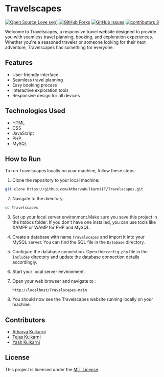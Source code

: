 # Travelscapes
[![Open Source Love svg1](https://badges.frapsoft.com/os/v1/open-source.svg?v=103)](#)
[![GitHub Forks](https://img.shields.io/github/forks/AtharvaKulkarniIT/VIT_Student_Accomodation-in-c.svg?style=social&label=Fork&maxAge=2592000)](https://www.github.com/AtharvaKulkarniIT/VIT_Student_Accomodation-in-c/fork)
[![GitHub Issues](https://img.shields.io/github/issues/AtharvaKulkarniIT/Travelscapes.svg?style=flat&label=Issues&maxAge=2592000)](https://www.github.com/AtharvaKulkarniIT/Travelscapes/issues)
[![contributors 3](https://img.shields.io/badge/contributions-welcome-brightgreen.svg?style=flat&label=Contributions&colorA=red&colorB=black	)](#)

Welcome to Travelscapes, a responsive travel website designed to provide you with seamless travel planning, booking, and exploration experiences. Whether you're a seasoned traveler or someone looking for their next adventure, Travelscapes has something for everyone.

## Features

- User-friendly interface
- Seamless travel planning
- Easy booking process
- Interactive exploration tools
- Responsive design for all devices

## Technologies Used

- HTML
- CSS
- JavaScript
- PHP
- MySQL

## How to Run

To run Travelscapes locally on your machine, follow these steps:

1. Clone the repository to your local machine:

```bash
git clone https://github.com/AtharvaKulkarniIT/Travelscapes.git
```

2. Navigate to the directory:

```bash
cd Travelscapes
```

3. Set up your local server environment.Make sure you save this project in the htdocs folder. If you don't have one installed, you can use tools like XAMPP or WAMP for PHP and MySQL.

4. Create a database with name `Travelscapes` and import it into your MySQL server. You can find the SQL file in the `Database` directory. 

5. Configure the database connection. Open the `config.php` file in the `includes` directory and update the database connection details accordingly.

6. Start your local server environment.

7. Open your web browser and navigate to :
   ```
   http://localhost/Travelscapes-main
   ```

9. You should now see the Travelscapes website running locally on your machine.

## Contributors

- [Atharva Kulkarni](https://github.com/AtharvaKulkarniIT)
- [Tejas Kulkarni](https://github.com/Tejas466)
- [Yash Kulkarni](https://github.com/yashkulkarni45)
 

## License

This project is licensed under the [MIT License](LICENSE).
